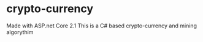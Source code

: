 # crypto-currency
Made with ASP.net Core 2.1
This is a C# based crypto-currency and mining algorythim
